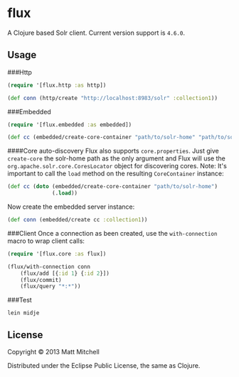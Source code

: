 # flux

A Clojure based Solr client. Current version support is `4.6.0`.

## Usage

###Http

```clojure
(require '[flux.http :as http])

(def conn (http/create "http://localhost:8983/solr" :collection1))
```

###Embedded

```clojure
(require '[flux.embedded :as embedded])

(def cc (embedded/create-core-container "path/to/solr-home" "path/to/solr.xml"))
```

####Core auto-discovery
Flux also supports `core.properties`. Just give `create-core` the solr-home path as the only argument and Flux will use the `org.apache.solr.core.CoresLocator` object for discovering cores.
Note: It's important to call the `load` method on the resulting `CoreContainer` instance:

```clojure
(def cc (doto (embedded/create-core-container "path/to/solr-home")
              (.load))
```

Now create the embedded server instance:

```clojure
(def conn (embedded/create cc :collection1))
```

###Client
Once a connection as been created, use the `with-connection` macro to wrap client calls:

```clojure
(require '[flux.core :as flux])

(flux/with-connection conn
    (flux/add [{:id 1} {:id 2}])
    (flux/commit)
	(flux/query "*:*"))
```

###Test
```shell
lein midje
```

## License

Copyright © 2013 Matt Mitchell

Distributed under the Eclipse Public License, the same as Clojure.
